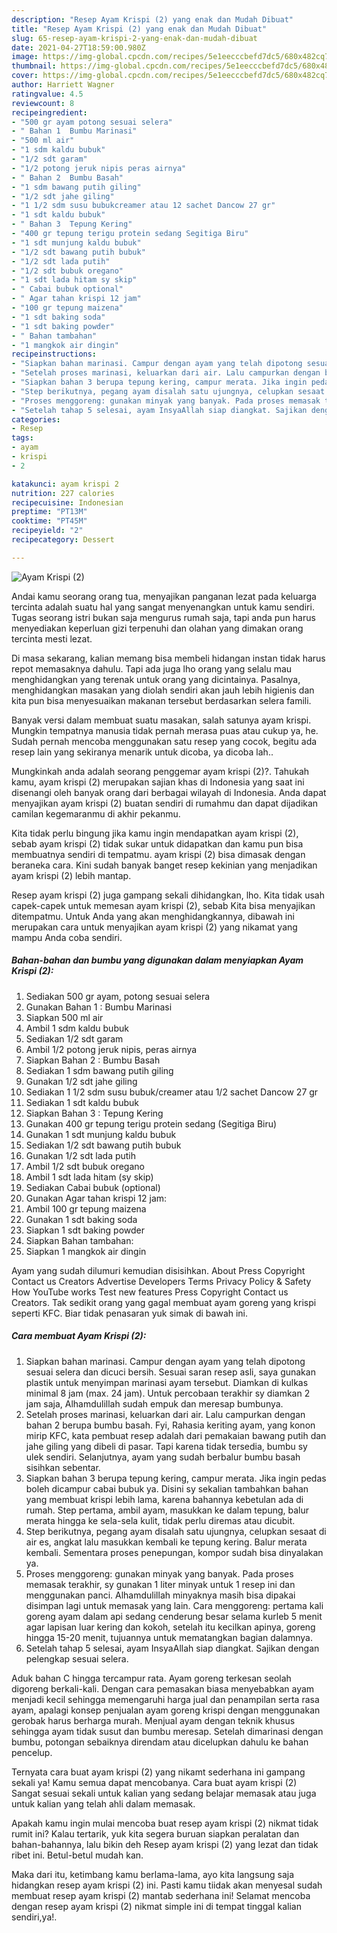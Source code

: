 ```yaml
---
description: "Resep Ayam Krispi (2) yang enak dan Mudah Dibuat"
title: "Resep Ayam Krispi (2) yang enak dan Mudah Dibuat"
slug: 65-resep-ayam-krispi-2-yang-enak-dan-mudah-dibuat
date: 2021-04-27T18:59:00.980Z
image: https://img-global.cpcdn.com/recipes/5e1eecccbefd7dc5/680x482cq70/ayam-krispi-2-foto-resep-utama.jpg
thumbnail: https://img-global.cpcdn.com/recipes/5e1eecccbefd7dc5/680x482cq70/ayam-krispi-2-foto-resep-utama.jpg
cover: https://img-global.cpcdn.com/recipes/5e1eecccbefd7dc5/680x482cq70/ayam-krispi-2-foto-resep-utama.jpg
author: Harriett Wagner
ratingvalue: 4.5
reviewcount: 8
recipeingredient:
- "500 gr ayam potong sesuai selera"
- " Bahan 1  Bumbu Marinasi"
- "500 ml air"
- "1 sdm kaldu bubuk"
- "1/2 sdt garam"
- "1/2 potong jeruk nipis peras airnya"
- " Bahan 2  Bumbu Basah"
- "1 sdm bawang putih giling"
- "1/2 sdt jahe giling"
- "1 1/2 sdm susu bubukcreamer atau 12 sachet Dancow 27 gr"
- "1 sdt kaldu bubuk"
- " Bahan 3  Tepung Kering"
- "400 gr tepung terigu protein sedang Segitiga Biru"
- "1 sdt munjung kaldu bubuk"
- "1/2 sdt bawang putih bubuk"
- "1/2 sdt lada putih"
- "1/2 sdt bubuk oregano"
- "1 sdt lada hitam sy skip"
- " Cabai bubuk optional"
- " Agar tahan krispi 12 jam"
- "100 gr tepung maizena"
- "1 sdt baking soda"
- "1 sdt baking powder"
- " Bahan tambahan"
- "1 mangkok air dingin"
recipeinstructions:
- "Siapkan bahan marinasi. Campur dengan ayam yang telah dipotong sesuai selera dan dicuci bersih. Sesuai saran resep asli, saya gunakan plastik untuk menyimpan marinasi ayam tersebut. Diamkan di kulkas minimal 8 jam (max. 24 jam). Untuk percobaan terakhir sy diamkan 2 jam saja, Alhamdulillah sudah empuk dan meresap bumbunya."
- "Setelah proses marinasi, keluarkan dari air. Lalu campurkan dengan bahan 2 berupa bumbu basah. Fyi, Rahasia keriting ayam, yang konon mirip KFC, kata pembuat resep adalah dari pemakaian bawang putih dan jahe giling yang dibeli di pasar. Tapi karena tidak tersedia, bumbu sy ulek sendiri. Selanjutnya, ayam yang sudah berbalur bumbu basah sisihkan sebentar."
- "Siapkan bahan 3 berupa tepung kering, campur merata. Jika ingin pedas boleh dicampur cabai bubuk ya. Disini sy sekalian tambahkan bahan yang membuat krispi lebih lama, karena bahannya kebetulan ada di rumah. Step pertama, ambil ayam, masukkan ke dalam tepung, balur merata hingga ke sela-sela kulit, tidak perlu diremas atau dicubit."
- "Step berikutnya, pegang ayam disalah satu ujungnya, celupkan sesaat di air es, angkat lalu masukkan kembali ke tepung kering. Balur merata kembali. Sementara proses penepungan, kompor sudah bisa dinyalakan ya."
- "Proses menggoreng: gunakan minyak yang banyak. Pada proses memasak terakhir, sy gunakan 1 liter minyak untuk 1 resep ini dan menggunakan panci. Alhamdulillah minyaknya masih bisa dipakai disimpan lagi untuk memasak yang lain. Cara menggoreng: pertama kali goreng ayam dalam api sedang cenderung besar selama kurleb 5 menit agar lapisan luar kering dan kokoh, setelah itu kecilkan apinya, goreng hingga 15-20 menit, tujuannya untuk mematangkan bagian dalamnya."
- "Setelah tahap 5 selesai, ayam InsyaAllah siap diangkat. Sajikan dengan pelengkap sesuai selera."
categories:
- Resep
tags:
- ayam
- krispi
- 2

katakunci: ayam krispi 2 
nutrition: 227 calories
recipecuisine: Indonesian
preptime: "PT13M"
cooktime: "PT45M"
recipeyield: "2"
recipecategory: Dessert

---
```



![Ayam Krispi (2)](https://img-global.cpcdn.com/recipes/5e1eecccbefd7dc5/680x482cq70/ayam-krispi-2-foto-resep-utama.jpg)

Andai kamu seorang orang tua, menyajikan panganan lezat pada keluarga tercinta adalah suatu hal yang sangat menyenangkan untuk kamu sendiri. Tugas seorang istri bukan saja mengurus rumah saja, tapi anda pun harus menyediakan keperluan gizi terpenuhi dan olahan yang dimakan orang tercinta mesti lezat.

Di masa  sekarang, kalian memang bisa membeli hidangan instan tidak harus repot memasaknya dahulu. Tapi ada juga lho orang yang selalu mau menghidangkan yang terenak untuk orang yang dicintainya. Pasalnya, menghidangkan masakan yang diolah sendiri akan jauh lebih higienis dan kita pun bisa menyesuaikan makanan tersebut berdasarkan selera famili. 

Banyak versi dalam membuat suatu masakan, salah satunya ayam krispi. Mungkin tempatnya manusia tidak pernah merasa puas atau cukup ya, he. Sudah pernah mencoba menggunakan satu resep yang cocok, begitu ada resep lain yang sekiranya menarik untuk dicoba, ya dicoba lah..

Mungkinkah anda adalah seorang penggemar ayam krispi (2)?. Tahukah kamu, ayam krispi (2) merupakan sajian khas di Indonesia yang saat ini disenangi oleh banyak orang dari berbagai wilayah di Indonesia. Anda dapat menyajikan ayam krispi (2) buatan sendiri di rumahmu dan dapat dijadikan camilan kegemaranmu di akhir pekanmu.

Kita tidak perlu bingung jika kamu ingin mendapatkan ayam krispi (2), sebab ayam krispi (2) tidak sukar untuk didapatkan dan kamu pun bisa membuatnya sendiri di tempatmu. ayam krispi (2) bisa dimasak dengan beraneka cara. Kini sudah banyak banget resep kekinian yang menjadikan ayam krispi (2) lebih mantap.

Resep ayam krispi (2) juga gampang sekali dihidangkan, lho. Kita tidak usah capek-capek untuk memesan ayam krispi (2), sebab Kita bisa menyajikan ditempatmu. Untuk Anda yang akan menghidangkannya, dibawah ini merupakan cara untuk menyajikan ayam krispi (2) yang nikamat yang mampu Anda coba sendiri.

<!--inarticleads1-->

##### Bahan-bahan dan bumbu yang digunakan dalam menyiapkan Ayam Krispi (2):

1. Sediakan 500 gr ayam, potong sesuai selera
1. Gunakan  Bahan 1 : Bumbu Marinasi
1. Siapkan 500 ml air
1. Ambil 1 sdm kaldu bubuk
1. Sediakan 1/2 sdt garam
1. Ambil 1/2 potong jeruk nipis, peras airnya
1. Siapkan  Bahan 2 : Bumbu Basah
1. Sediakan 1 sdm bawang putih giling
1. Gunakan 1/2 sdt jahe giling
1. Sediakan 1 1/2 sdm susu bubuk/creamer atau 1/2 sachet Dancow 27 gr
1. Sediakan 1 sdt kaldu bubuk
1. Siapkan  Bahan 3 : Tepung Kering
1. Gunakan 400 gr tepung terigu protein sedang (Segitiga Biru)
1. Gunakan 1 sdt munjung kaldu bubuk
1. Sediakan 1/2 sdt bawang putih bubuk
1. Gunakan 1/2 sdt lada putih
1. Ambil 1/2 sdt bubuk oregano
1. Ambil 1 sdt lada hitam (sy skip)
1. Sediakan  Cabai bubuk (optional)
1. Gunakan  Agar tahan krispi 12 jam:
1. Ambil 100 gr tepung maizena
1. Gunakan 1 sdt baking soda
1. Siapkan 1 sdt baking powder
1. Siapkan  Bahan tambahan:
1. Siapkan 1 mangkok air dingin


Ayam yang sudah dilumuri kemudian disisihkan. About Press Copyright Contact us Creators Advertise Developers Terms Privacy Policy &amp; Safety How YouTube works Test new features Press Copyright Contact us Creators. Tak sedikit orang yang gagal membuat ayam goreng yang krispi seperti KFC. Biar tidak penasaran yuk simak di bawah ini. 

<!--inarticleads2-->

##### Cara membuat Ayam Krispi (2):

1. Siapkan bahan marinasi. Campur dengan ayam yang telah dipotong sesuai selera dan dicuci bersih. Sesuai saran resep asli, saya gunakan plastik untuk menyimpan marinasi ayam tersebut. Diamkan di kulkas minimal 8 jam (max. 24 jam). Untuk percobaan terakhir sy diamkan 2 jam saja, Alhamdulillah sudah empuk dan meresap bumbunya.
1. Setelah proses marinasi, keluarkan dari air. Lalu campurkan dengan bahan 2 berupa bumbu basah. Fyi, Rahasia keriting ayam, yang konon mirip KFC, kata pembuat resep adalah dari pemakaian bawang putih dan jahe giling yang dibeli di pasar. Tapi karena tidak tersedia, bumbu sy ulek sendiri. Selanjutnya, ayam yang sudah berbalur bumbu basah sisihkan sebentar.
1. Siapkan bahan 3 berupa tepung kering, campur merata. Jika ingin pedas boleh dicampur cabai bubuk ya. Disini sy sekalian tambahkan bahan yang membuat krispi lebih lama, karena bahannya kebetulan ada di rumah. Step pertama, ambil ayam, masukkan ke dalam tepung, balur merata hingga ke sela-sela kulit, tidak perlu diremas atau dicubit.
1. Step berikutnya, pegang ayam disalah satu ujungnya, celupkan sesaat di air es, angkat lalu masukkan kembali ke tepung kering. Balur merata kembali. Sementara proses penepungan, kompor sudah bisa dinyalakan ya.
1. Proses menggoreng: gunakan minyak yang banyak. Pada proses memasak terakhir, sy gunakan 1 liter minyak untuk 1 resep ini dan menggunakan panci. Alhamdulillah minyaknya masih bisa dipakai disimpan lagi untuk memasak yang lain. Cara menggoreng: pertama kali goreng ayam dalam api sedang cenderung besar selama kurleb 5 menit agar lapisan luar kering dan kokoh, setelah itu kecilkan apinya, goreng hingga 15-20 menit, tujuannya untuk mematangkan bagian dalamnya.
1. Setelah tahap 5 selesai, ayam InsyaAllah siap diangkat. Sajikan dengan pelengkap sesuai selera.


Aduk bahan C hingga tercampur rata. Ayam goreng terkesan seolah digoreng berkali-kali. Dengan cara pemasakan biasa menyebabkan ayam menjadi kecil sehingga memengaruhi harga jual dan penampilan serta rasa ayam, apalagi konsep penjualan ayam goreng krispi dengan menggunakan gerobak harus berharga murah. Menjual ayam dengan teknik khusus sehingga ayam tidak susut dan bumbu meresap. Setelah dimarinasi dengan bumbu, potongan sebaiknya direndam atau dicelupkan dahulu ke bahan pencelup. 

Ternyata cara buat ayam krispi (2) yang nikamt sederhana ini gampang sekali ya! Kamu semua dapat mencobanya. Cara buat ayam krispi (2) Sangat sesuai sekali untuk kalian yang sedang belajar memasak atau juga untuk kalian yang telah ahli dalam memasak.

Apakah kamu ingin mulai mencoba buat resep ayam krispi (2) nikmat tidak rumit ini? Kalau tertarik, yuk kita segera buruan siapkan peralatan dan bahan-bahannya, lalu bikin deh Resep ayam krispi (2) yang lezat dan tidak ribet ini. Betul-betul mudah kan. 

Maka dari itu, ketimbang kamu berlama-lama, ayo kita langsung saja hidangkan resep ayam krispi (2) ini. Pasti kamu tiidak akan menyesal sudah membuat resep ayam krispi (2) mantab sederhana ini! Selamat mencoba dengan resep ayam krispi (2) nikmat simple ini di tempat tinggal kalian sendiri,ya!.

